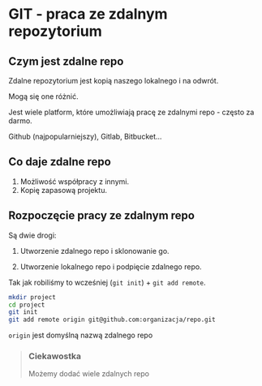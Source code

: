 # GIT - praca ze zdalnym repozytorium

## Czym jest zdalne repo

Zdalne repozytorium jest kopią naszego lokalnego i na odwrót.

Mogą się one różnić.

Jest wiele platform, które umożliwiają pracę ze zdalnymi repo - często za darmo.

Github (najpopularniejszy), Gitlab, Bitbucket...

## Co daje zdalne repo

1. Możliwość współpracy z innymi.
2. Kopię zapasową projektu.

## Rozpoczęcie pracy ze zdalnym repo

Są dwie drogi:

1. Utworzenie zdalnego repo i sklonowanie go.

2. Utworzenie lokalnego repo i podpięcie zdalnego repo.

Tak jak robiliśmy to wcześniej (`git init`) + `git add remote`.

```bash
mkdir project
cd project
git init
git add remote origin git@github.com:organizacja/repo.git
```

`origin` jest domyślną nazwą zdalnego repo

> ### Ciekawostka
> 
> Możemy dodać wiele zdalnych repo


